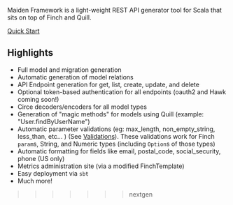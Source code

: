 
 Maiden Framework is a light-weight REST API generator tool for Scala that sits on top of Finch and Quill.

 [Quick Start](https://github.com/maiden-ventures/maiden-framework/wiki/Quick-Start)

## Highlights
  - Full model and migration generation
  - Automatic generation of model relations
  - API Endpoint generation for get, list, create, update, and delete
  - Optional token-based authentication for all endpoints (oauth2 and  Hawk coming soon!)
  - Circe decoders/encoders for all model types
  - Generation of "magic methods" for models using Quill (example: "User.findByUserName")
  - Automatic parameter validations (eg: max_length, non_empty_string, less_than, etc... ) (See [Validations](https://github.com/maiden-ventures/maiden-framework/wiki/Validations)). These validations work for Finch `param`s, String, and Numeric types (including `Option`s of those types)
  - Automatic formatting for fields like email, postal_code, social_security, phone (US only)
  - Metrics administration site (via a modified FinchTemplate)
  - Easy deployment via `sbt`
  - Much more!
>>>>>>> nextgen
